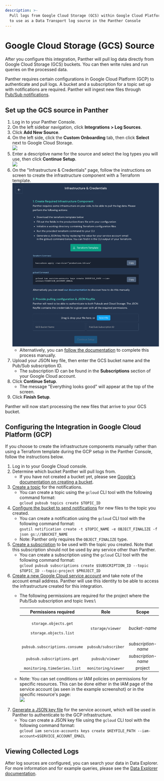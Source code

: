 ```yaml
---
description: >-
  Pull logs from Google Cloud Storage (GCS) within Google Cloud Platform (GCP)
  to use as a Data Transport log source in the Panther Console
---
```


# Google Cloud Storage (GCS) Source

After you configure this integration, Panther will pull log data directly from Google Cloud Storage (GCS) buckets. You can then write rules and run queries on the processed data.

Panther requires certain configurations in Google Cloud Platform (GCP) to authenticate and pull logs. A bucket and a subscription for a topic set up with notifications are required. Panther will ingest new files through [Pub/Sub notifications](https://cloud.google.com/pubsub).&#x20;

## Set up the GCS source in Panther

1. Log in to your Panther Console.
2. On the left sidebar navigation, click **Integrations > Log Sources**.
3. Click **Add New Source**.
4. On the left side, click the **Custom Onboarding** tab, then click **Select** next to Google Cloud Storage.\
   ![](<../../.gitbook/assets/Screen Shot 2022-01-26 at 11.48.04 AM.png>)
5. Enter a descriptive name for the source and select the log types you will use, then click **Continue Setup**.\
   ![](<../../.gitbook/assets/Screen Shot 2022-01-26 at 11.50.45 AM.png>)
6. On the "Infrastructure & Credentials" page, follow the instructions on screen to create the infrastructure component with a Terraform template.\
   ![](../../.gitbook/assets/terraform-gcs.png)
   * Alternatively, you can [follow the documentation](https://docs.panther.com/data-onboarding/data-transports/gcs#configuring-the-integration-in-google-cloud-platform-gcp) to complete this process manually.
7. Upload your JSON key file, then enter the GCS bucket name and the Pub/Sub subscription ID.
   * The subscription ID can be found in the **Subscriptions** section of your Google Cloud account.
8. Click **Continue Setup**.&#x20;
   * The message "Everything looks good" will appear at the top of the screen.&#x20;
9. Click **Finish Setup**.

Panther will now start processing the new files that arrive to your GCS bucket.

## Configuring the Integration in Google Cloud Platform (GCP)&#x20;

If you choose to create the infrastructure components manually rather than using a Terraform template during the GCP setup in the Panther Console, follow the instructions below.

1. Log in to your Google Cloud console.
2. Determine which bucket Panther will pull logs from.
   * If you have not created a bucket yet, please see [Google's documentation on creating a bucket](https://cloud.google.com/storage/docs/creating-buckets).
3. [Create a topic](https://cloud.google.com/pubsub/docs/admin#creating\_a\_topic) for the notifications.
   * You can create a topic using the `gcloud` CLI tool with the following command format: \
     `gcloud pubsub topics create $TOPIC_ID`
4. [Configure the bucket to send notifications](https://cloud.google.com/storage/docs/reporting-changes) for new files to the topic you created.&#x20;
   * You can create a notification using the `gcloud` CLI tool with the following command format:\
     `gsutil notification create -t $TOPIC_NAME -e OBJECT_FINALIZE -f json gs://$BUCKET_NAME`
   * Note: Panther only requires the `OBJECT_FINALIZE` type.
5. [Create a subscription](https://cloud.google.com/pubsub/docs/admin#pubsub\_create\_pull\_subscription-gcloud) to be used with the topic you created. Note that this subscription should not be used by any service other than Panther.
   * You can create a subscription using the `gcloud` CLI tool with the following command format:\
     `gcloud pubsub subscriptions create $SUBSCRIPTION_ID --topic $TOPIC_ID --topic-project $PROJECT_ID`
6. [Create a new Google Cloud service account](https://cloud.google.com/iam/docs/creating-managing-service-accounts) and take note of the account email address. Panther will use this identity to be able to access the infrastructure created for this integration.&#x20;
   *   The following permissions are required for the project where the Pub/Sub subscription and topic lives:\


       |                             **Permissions required**                            |       **Role**      |      **Scope**      |
       | :-----------------------------------------------------------------------------: | :-----------------: | :-----------------: |
       | <p><code>storage.objects.get</code></p><p><code>storage.objects.list</code></p> |   `storage/viewer`  |    _bucket-name_    |
       |                          `pubsub.subscriptions.consume`                         | `pubsub/subscriber` | _subscription-name_ |
       |                            `pubsub.subscriptions.get`                           |   `pubsub/viewer`   | _subscription-name_ |
       |                           `monitoring.timeSeries.list`                          | `monitoring/viewer` |       project       |
   * Note: You can set conditions or IAM policies on permissions for specific resources. This can be done either in the IAM page of the service account (as seen in the example screenshot) or in the specific resource's page:\
     ![](<../../.gitbook/assets/Screen Shot 2022-01-26 at 11.37.08 AM.png>)
7. [Generate a JSON key file](https://cloud.google.com/iam/docs/creating-managing-service-account-keys) for the service account, which will be used in Panther to authenticate to the GCP infrastructure.&#x20;
   * You can create a JSON key file using the `gcloud` CLI tool with the following command format: \
     `gcloud iam service-accounts keys create $KEYFILE_PATH --iam-account=$SERVICE_ACCOUNT_EMAIL`

## Viewing Collected Logs

After log sources are configured, you can search your data in Data Explorer. For more information and for example queries, please see the [Data Explorer documentation](https://docs.runpanther.io/data-analytics/data-explorer).

